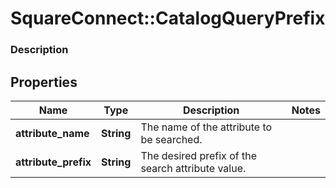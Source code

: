 # SquareConnect::CatalogQueryPrefix

### Description



## Properties
Name | Type | Description | Notes
------------ | ------------- | ------------- | -------------
**attribute_name** | **String** | The name of the attribute to be searched. | 
**attribute_prefix** | **String** | The desired prefix of the search attribute value. | 



